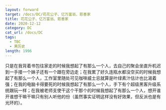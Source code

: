 ```yaml
---
layout: forward
target: /docs/DC/花花公子、亿万富翁、慈善家
title: 花花公子、亿万富翁、慈善家
date: 2020-12-12
category: DC
cat_url: /docs/DC
tags: 
  - TBC
  - 黑历史
length: 1996
---
```


只是在我背着书包往家走的时候我想起了有那么一个人，去自己的聚会坐直升机迟到一手搂一个妹子还有一个跟在旁边走；在我累了好久连瓶水都没空买的时候我想起了有那么一个人，工作室里随处可见咖啡威士忌就算是叶绿素汁估计也比渴着强；在我的电脑卡得要死的时候我想起了有那么一个人，手下有个超级黑客升级系统跟玩一样；在我被老师支使干这个干那个的时候我想起了有那么一个人，想开谁开谁想干嘛干嘛只有别人听他的份（虽然事实证明这样没有好效果，但反派也是有光环的）。
